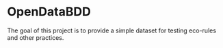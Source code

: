 # OpenDataBDD
The goal of this project is to provide a simple dataset for testing eco-rules and other practices.

